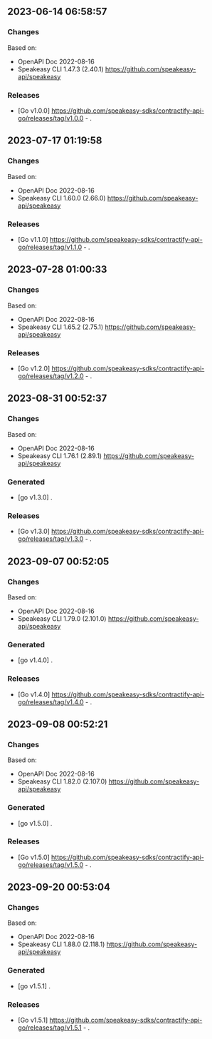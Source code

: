 

## 2023-06-14 06:58:57
### Changes
Based on:
- OpenAPI Doc 2022-08-16 
- Speakeasy CLI 1.47.3 (2.40.1) https://github.com/speakeasy-api/speakeasy
### Releases
- [Go v1.0.0] https://github.com/speakeasy-sdks/contractify-api-go/releases/tag/v1.0.0 - .

## 2023-07-17 01:19:58
### Changes
Based on:
- OpenAPI Doc 2022-08-16 
- Speakeasy CLI 1.60.0 (2.66.0) https://github.com/speakeasy-api/speakeasy
### Releases
- [Go v1.1.0] https://github.com/speakeasy-sdks/contractify-api-go/releases/tag/v1.1.0 - .

## 2023-07-28 01:00:33
### Changes
Based on:
- OpenAPI Doc 2022-08-16 
- Speakeasy CLI 1.65.2 (2.75.1) https://github.com/speakeasy-api/speakeasy
### Releases
- [Go v1.2.0] https://github.com/speakeasy-sdks/contractify-api-go/releases/tag/v1.2.0 - .

## 2023-08-31 00:52:37
### Changes
Based on:
- OpenAPI Doc 2022-08-16 
- Speakeasy CLI 1.76.1 (2.89.1) https://github.com/speakeasy-api/speakeasy
### Generated
- [go v1.3.0] .
### Releases
- [Go v1.3.0] https://github.com/speakeasy-sdks/contractify-api-go/releases/tag/v1.3.0 - .

## 2023-09-07 00:52:05
### Changes
Based on:
- OpenAPI Doc 2022-08-16 
- Speakeasy CLI 1.79.0 (2.101.0) https://github.com/speakeasy-api/speakeasy
### Generated
- [go v1.4.0] .
### Releases
- [Go v1.4.0] https://github.com/speakeasy-sdks/contractify-api-go/releases/tag/v1.4.0 - .

## 2023-09-08 00:52:21
### Changes
Based on:
- OpenAPI Doc 2022-08-16 
- Speakeasy CLI 1.82.0 (2.107.0) https://github.com/speakeasy-api/speakeasy
### Generated
- [go v1.5.0] .
### Releases
- [Go v1.5.0] https://github.com/speakeasy-sdks/contractify-api-go/releases/tag/v1.5.0 - .

## 2023-09-20 00:53:04
### Changes
Based on:
- OpenAPI Doc 2022-08-16 
- Speakeasy CLI 1.88.0 (2.118.1) https://github.com/speakeasy-api/speakeasy
### Generated
- [go v1.5.1] .
### Releases
- [Go v1.5.1] https://github.com/speakeasy-sdks/contractify-api-go/releases/tag/v1.5.1 - .